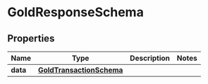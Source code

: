 

# GoldResponseSchema


## Properties

| Name | Type | Description | Notes |
|------------ | ------------- | ------------- | -------------|
|**data** | [**GoldTransactionSchema**](GoldTransactionSchema.md) |  |  |



